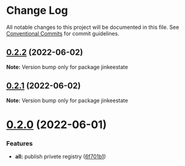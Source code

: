 # Change Log

All notable changes to this project will be documented in this file.
See [Conventional Commits](https://conventionalcommits.org) for commit guidelines.

## [0.2.2](https://gitee.com/cq_maixun_network/repo/compare/jinkeestate@0.2.1...jinkeestate@0.2.2) (2022-06-02)

**Note:** Version bump only for package jinkeestate





## [0.2.1](https://gitee.com/cq_maixun_network/repo/compare/jinkeestate@0.2.0...jinkeestate@0.2.1) (2022-06-02)

**Note:** Version bump only for package jinkeestate





# [0.2.0](https://gitee.com/cq_maixun_network/repo/compare/jinkeestate@0.1.0...jinkeestate@0.2.0) (2022-06-01)


### Features

* **all:** publish privete registry ([6f701b1](https://gitee.com/cq_maixun_network/repo/commits/6f701b170233e9a32c503c9874b92a6be11e5478))
